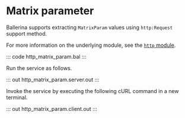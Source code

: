 # Matrix parameter

Ballerina supports extracting `MatrixParam` values using `http:Request` support method.

For more information on the underlying module,  see the [`http` module](https://lib.ballerina.io/ballerina/http/latest/).

::: code http_matrix_param.bal :::

Run the service as follows.

::: out http_matrix_param.server.out :::

Invoke the service by executing the following cURL command in a new terminal.

::: out http_matrix_param.client.out :::
